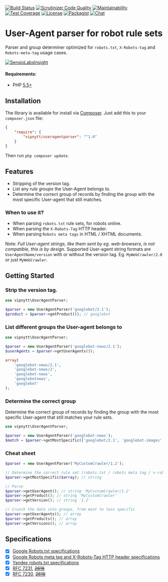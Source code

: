 [![Build Status](https://travis-ci.org/VIPnytt/UserAgentParser.svg?branch=master)](https://travis-ci.org/VIPnytt/UserAgentParser)
[![Scrutinizer Code Quality](https://scrutinizer-ci.com/g/VIPnytt/UserAgentParser/badges/quality-score.png?b=master)](https://scrutinizer-ci.com/g/VIPnytt/UserAgentParser/?branch=master)
[![Maintainability](https://api.codeclimate.com/v1/badges/319c474eb3a681c50ba3/maintainability)](https://codeclimate.com/github/VIPnytt/UserAgentParser/maintainability)
[![Test Coverage](https://api.codeclimate.com/v1/badges/319c474eb3a681c50ba3/test_coverage)](https://codeclimate.com/github/VIPnytt/UserAgentParser/test_coverage)
[![License](https://poser.pugx.org/VIPnytt/UserAgentParser/license)](https://github.com/VIPnytt/UserAgentParser/blob/master/LICENSE)
[![Packagist](https://img.shields.io/packagist/v/vipnytt/useragentparser.svg)](https://packagist.org/packages/vipnytt/useragentparser)
[![Chat](https://badges.gitter.im/VIPnytt/UserAgentParser.svg)](https://gitter.im/VIPnytt/UserAgentParser)

# User-Agent parser for robot rule sets
Parser and group determiner optimized for ``robots.txt``, ``X-Robots-tag`` and ``Robots-meta-tag`` usage cases.

[![SensioLabsInsight](https://insight.sensiolabs.com/projects/1386c14c-546c-4c42-ac55-91ea3a3a1ae1/big.png)](https://insight.sensiolabs.com/projects/1386c14c-546c-4c42-ac55-91ea3a3a1ae1)

#### Requirements:
- PHP [5.5+](http://php.net/supported-versions.php)

## Installation
The library is available for install via [Composer](https://getcomposer.org). Just add this to your `composer.json` file:
```json
{
    "require": {
        "vipnytt/useragentparser": "^1.0"
    }
}
```
Then run `php composer update`.

## Features
- Stripping of the version tag.
- List any _rule groups_ the User-Agent belongs to.
- Determine the correct group of records by finding the group with the most specific User-agent that still matches.

### When to use it?
- When parsing `robots.txt` rule sets, for robots online.
- When parsing the ``X-Robots-Tag`` HTTP header.
- When parsing ``Robots meta tags`` in HTML / XHTML documents.

Note: _Full User-agent strings, like them sent by eg. web-browsers, is not compatible, this is by design._
Supported User-agent string formats are ``UserAgentName/version`` with or without the version tag. Eg. ``MyWebCrawler/2.0`` or just ``MyWebCrawler``.


## Getting Started

### Strip the version tag.
```php
use vipnytt\UserAgentParser;

$parser = new UserAgentParser('googlebot/2.1');
$product = $parser->getProduct()); // googlebot
```

### List different groups the User-agent belongs to
```php
use vipnytt\UserAgentParser;

$parser = new UserAgentParser('googlebot-news/2.1');
$userAgents = $parser->getUserAgents());

array(
    'googlebot-news/2.1',
    'googlebot-news/2',
    'googlebot-news',
    'googlebotnews',
    'googlebot'
);
```

### Determine the correct group
Determine the correct group of records by finding the group with the most specific User-agent that still matches your rule sets.
```php
use vipnytt\UserAgentParser;

$parser = new UserAgentParser('googlebot-news');
$match = $parser->getMostSpecific(['googlebot/2.1', 'googlebot-images', 'googlebot'])); // googlebot
```

### Cheat sheet
```php
$parser = new UserAgentParser('MyCustomCrawler/1.2');

// Determine the correct rule set (robots.txt / robots meta tag / x-robots-tag)
$parser->getMostSpecific($array); // string

// Parse
$parser->getUserAgent(); // string 'MyCustomCrawler/1.2'
$parser->getProduct(); // string 'MyCustomCrawler'
$parser->getVersion(); // string '1.2'

// Crunch the data into groups, from most to less specific
$parser->getUserAgents(); // array
$parser->getProducts(); // array
$parser->getVersions(); // array
```

## Specifications
- [x] [Google Robots.txt specifications](https://developers.google.com/webmasters/control-crawl-index/docs/robots_txt)
- [x] [Google Robots meta tag and X-Robots-Tag HTTP header specifications](https://developers.google.com/webmasters/control-crawl-index/docs/robots_meta_tag)
- [x] [Yandex robots.txt specifications](https://yandex.com/support/webmaster/controlling-robot/robots-txt.xml)
- [x] [RFC 7231](https://tools.ietf.org/html/rfc7231), [~~2616~~](https://tools.ietf.org/html/rfc2616)
- [x] [RFC 7230](https://tools.ietf.org/html/rfc7230), [~~2616~~](https://tools.ietf.org/html/rfc2616)
